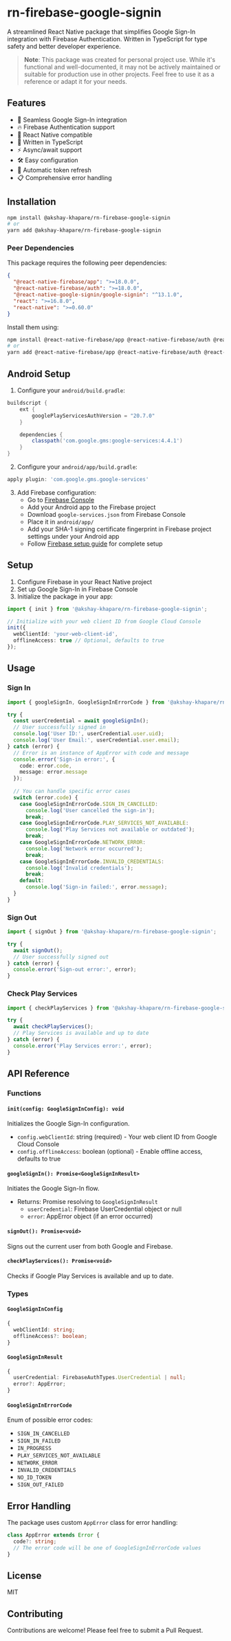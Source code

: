 # rn-firebase-google-signin

A streamlined React Native package that simplifies Google Sign-In integration with Firebase Authentication. Written in TypeScript for type safety and better developer experience.

> **Note**: This package was created for personal project use. While it's functional and well-documented, it may not be actively maintained or suitable for production use in other projects. Feel free to use it as a reference or adapt it for your needs.

## Features

- 🔐 Seamless Google Sign-In integration
- 🔥 Firebase Authentication support
- 📱 React Native compatible
- 💪 Written in TypeScript
- ⚡ Async/await support
- 🛠 Easy configuration
- 🔄 Automatic token refresh
- 📋 Comprehensive error handling

## Installation

```bash
npm install @akshay-khapare/rn-firebase-google-signin
# or
yarn add @akshay-khapare/rn-firebase-google-signin
```

### Peer Dependencies

This package requires the following peer dependencies:

```json
{
  "@react-native-firebase/app": ">=18.0.0",
  "@react-native-firebase/auth": ">=18.0.0",
  "@react-native-google-signin/google-signin": "^13.1.0",
  "react": ">=16.8.0",
  "react-native": ">=0.60.0"
}
```

Install them using:

```bash
npm install @react-native-firebase/app @react-native-firebase/auth @react-native-google-signin/google-signin
# or
yarn add @react-native-firebase/app @react-native-firebase/auth @react-native-google-signin/google-signin
```

## Android Setup

1. Configure your `android/build.gradle`:
```gradle
buildscript {
    ext {
        googlePlayServicesAuthVersion = "20.7.0"
    }

    dependencies {
        classpath('com.google.gms:google-services:4.4.1')
    }
}
```

2. Configure your `android/app/build.gradle`:
```gradle
apply plugin: 'com.google.gms.google-services'
```

3. Add Firebase configuration:
   - Go to [Firebase Console](https://console.firebase.google.com/)
   - Add your Android app to the Firebase project
   - Download `google-services.json` from Firebase Console
   - Place it in `android/app/`
   - Add your SHA-1 signing certificate fingerprint in Firebase project settings under your Android app
   - Follow [Firebase setup guide](https://rnfirebase.io/#installation) for complete setup

## Setup

1. Configure Firebase in your React Native project
2. Set up Google Sign-In in Firebase Console
3. Initialize the package in your app:

```typescript
import { init } from '@akshay-khapare/rn-firebase-google-signin';

// Initialize with your web client ID from Google Cloud Console
init({
  webClientId: 'your-web-client-id',
  offlineAccess: true // Optional, defaults to true
});
```

## Usage

### Sign In

```typescript
import { googleSignIn, GoogleSignInErrorCode } from '@akshay-khapare/rn-firebase-google-signin';

try {
  const userCredential = await googleSignIn();
  // User successfully signed in
  console.log('User ID:', userCredential.user.uid);
  console.log('User Email:', userCredential.user.email);
} catch (error) {
  // Error is an instance of AppError with code and message
  console.error('Sign-in error:', {
    code: error.code,
    message: error.message
  });
  
  // You can handle specific error cases
  switch (error.code) {
    case GoogleSignInErrorCode.SIGN_IN_CANCELLED:
      console.log('User cancelled the sign-in');
      break;
    case GoogleSignInErrorCode.PLAY_SERVICES_NOT_AVAILABLE:
      console.log('Play Services not available or outdated');
      break;
    case GoogleSignInErrorCode.NETWORK_ERROR:
      console.log('Network error occurred');
      break;
    case GoogleSignInErrorCode.INVALID_CREDENTIALS:
      console.log('Invalid credentials');
      break;
    default:
      console.log('Sign-in failed:', error.message);
  }
}
```

### Sign Out

```typescript
import { signOut } from '@akshay-khapare/rn-firebase-google-signin';

try {
  await signOut();
  // User successfully signed out
} catch (error) {
  console.error('Sign-out error:', error);
}
```

### Check Play Services

```typescript
import { checkPlayServices } from '@akshay-khapare/rn-firebase-google-signin';

try {
  await checkPlayServices();
  // Play Services is available and up to date
} catch (error) {
  console.error('Play Services error:', error);
}
```

## API Reference

### Functions

#### `init(config: GoogleSignInConfig): void`
Initializes the Google Sign-In configuration.
- `config.webClientId`: string (required) - Your web client ID from Google Cloud Console
- `config.offlineAccess`: boolean (optional) - Enable offline access, defaults to true

#### `googleSignIn(): Promise<GoogleSignInResult>`
Initiates the Google Sign-In flow.
- Returns: Promise resolving to `GoogleSignInResult`
  - `userCredential`: Firebase UserCredential object or null
  - `error`: AppError object (if an error occurred)

#### `signOut(): Promise<void>`
Signs out the current user from both Google and Firebase.

#### `checkPlayServices(): Promise<void>`
Checks if Google Play Services is available and up to date.

### Types

#### `GoogleSignInConfig`
```typescript
{
  webClientId: string;
  offlineAccess?: boolean;
}
```

#### `GoogleSignInResult`
```typescript
{
  userCredential: FirebaseAuthTypes.UserCredential | null;
  error?: AppError;
}
```

#### `GoogleSignInErrorCode`
Enum of possible error codes:
- `SIGN_IN_CANCELLED`
- `SIGN_IN_FAILED`
- `IN_PROGRESS`
- `PLAY_SERVICES_NOT_AVAILABLE`
- `NETWORK_ERROR`
- `INVALID_CREDENTIALS`
- `NO_ID_TOKEN`
- `SIGN_OUT_FAILED`

## Error Handling

The package uses custom `AppError` class for error handling:

```typescript
class AppError extends Error {
  code?: string;
  // The error code will be one of GoogleSignInErrorCode values
}
```

## License

MIT

## Contributing

Contributions are welcome! Please feel free to submit a Pull Request.
